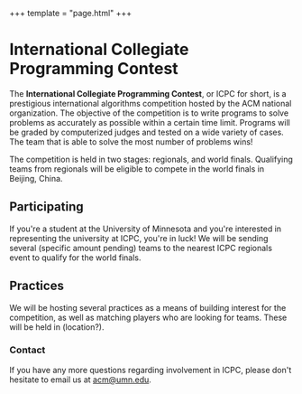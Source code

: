 +++
template = "page.html"
+++

# International Collegiate Programming Contest

The **International Collegiate Programming Contest**, or ICPC for short, is a prestigious international algorithms competition hosted by the ACM national organization. The objective of the competition is to write programs to solve problems as accurately as possible within a certain time limit. Programs will be graded by computerized judges and tested on a wide variety of cases. The team that is able to solve the most number of problems wins!

The competition is held in two stages: regionals, and world finals. Qualifying teams from regionals will be eligible to compete in the world finals in Beijing, China.

## Participating

If you're a student at the University of Minnesota and you're interested in representing the university at ICPC, you're in luck! We will be sending several (specific amount pending) teams to the nearest ICPC regionals event to qualify for the world finals.

## Practices

We will be hosting several practices as a means of building interest for the competition, as well as matching players who are looking for teams. These will be held in (location?).

### Contact

If you have any more questions regarding involvement in ICPC, please don't hesitate to email us at [acm@umn.edu](acm@umn.edu).